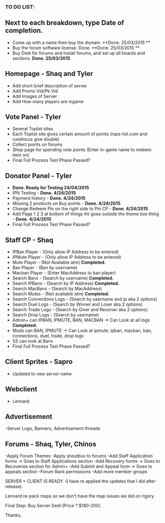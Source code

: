 ### TO DO LIST:

## Next to each breakdown, type Date of completion.

- Come up with a name then buy the domain. **Done. 25/03/2015 **
- Buy the forum software license. Done.  **Done. 25/03/2015 **
- Buy Dedi for forums and Install forums, and set up all boards and sections.  **Done. 25/03/2015**

## Homepage - Shaq and Tyler
 - Add short brief description of server
 - Add Promo Vid/Pk Vid
 - Add Images of Server
 - Add How many players are ingame

## Vote Panel - Tyler
 - Several Toplist sites
 - Each Toplist site gives certain amount of points (rsps-list.com and runelocus give double)
 - Collect points on forums
 - Shop page for spending vote points (Enter in-game name to redeem item on)
 - Final Full Process Test Phase Passed?

## Donator Panel - Tyler
 -  **Done. Ready for Testing 24/04/2015**
 - IPN Testing -  **Done. 4/24/2015**
 - Payment history -  **Done. 4/24/2015**
 - Missing 2 products on Buy points -  **Done. 4/24/2015**
 - Change Redeem Pin on the right side to Pin CP -  **Done. 4/24/2015**
 - Add Page 1 2 3 at bottom of things tht goes outside the theme box thing -  **Done. 4/24/2015**
 - Final Full Process Test Phase Passed?

## Staff CP - Shaq
 - IPBan Player - (Only allow IP Address to be entered)
 - IPMute Player - (Only allow IP Address to be entered)
 - Mute Player - (Not Available atm) **Completed.**
 - Ban Player - (Ban by username)
 - Macban Player - (Enter MacAddress to ban player)
 - Search Bans - (Search by username) **Completed.**
 - Search IPBans - (Search by IP Address) **Completed.**
 - Search MacBans - (Search by MacAddress)
 - Search Mutes - (Not available atm) **Completed.**
 - Search Connections Logs - (Search by username and ip aka 2 options)
 - Search Duel Logs - (Search by Winner and Loser aka 2 options)
 - Search Trade Logs - (Search by Giver and Receiver aka 2 options)
 - Search Drop Logs - (Search by username)
 - Admin+ can IPBAN, IPMUTE, BAN, MACBAN -> Can Look at all logs **Completed.**
 - Mods can BAN, IPMUTE -> Can Look at ipmute, ipban, macban, ban, connections, duel, trade, drop logs
 - SS can look at Bans
 - Final Full Process Test Phase Passed?

## Client Sprites - Sapro
 - Updated to new server name

## Webclient
 - Lennard

## Advertisement
 -Server Logo, Banners, Advertisement threads

## Forums - Shaq, Tyler, Chinos
 -Apply Forum Themes
 -Apply shoutbox to forums
 -Add Staff Application forms -> Goes to Staff Applications section
 -Add Recovery forms -> Goes to Recoveries section for Admin+
 -Add Submit and Appeal form -> Goes to appeals section
 -Forum Rank permissions
 -Add more member groups


SERVER + CLIENT IS READY. (I have re applied the updates that I did after release).

Lennard re-pack maps so we don't have the map issues we did on rigory.

Final Step: Buy Server Dedi (Price ? $180-200). 

Thanks,
